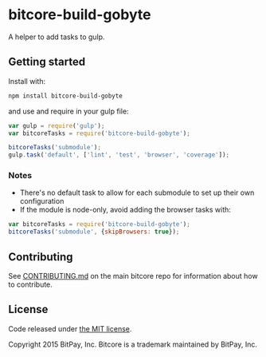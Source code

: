 # bitcore-build-gobyte

A helper to add tasks to gulp.

## Getting started

Install with:

```sh
npm install bitcore-build-gobyte
```

and use and require in your gulp file: 

```javascript
var gulp = require('gulp');
var bitcoreTasks = require('bitcore-build-gobyte');

bitcoreTasks('submodule');
gulp.task('default', ['lint', 'test', 'browser', 'coverage']);
```

### Notes

* There's no default task to allow for each submodule to set up their own configuration
* If the module is node-only, avoid adding the browser tasks with:
```javascript
var bitcoreTasks = require('bitcore-build-gobyte');
bitcoreTasks('submodule', {skipBrowsers: true});
```

## Contributing

See [CONTRIBUTING.md](https://github.com/bitpay/bitcore) on the main bitcore repo for information about how to contribute.

## License

Code released under [the MIT license](https://github.com/bitpay/bitcore/blob/master/LICENSE).

Copyright 2015 BitPay, Inc. Bitcore is a trademark maintained by BitPay, Inc.

